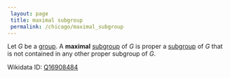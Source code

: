 ```yaml
---
 layout: page
 title: maximal subgroup
 permalink: /chicago/maximal_subgroup
---
```

Let $G$ be a [group](https://mathgloss.github.io/MathGloss/chicago/group). A **maximal** [subgroup](https://mathgloss.github.io/MathGloss/chicago/subgroup) of $G$ is proper a [subgroup](https://mathgloss.github.io/MathGloss/chicago/subgroup) of $G$ that is not contained in any other proper subgroup of $G$. 

Wikidata ID: [Q16908484](https://www.wikidata.org/wiki/Q16908484)